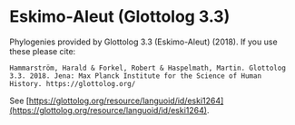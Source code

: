 # Eskimo-Aleut (Glottolog 3.3)

Phylogenies provided by Glottolog 3.3 (Eskimo-Aleut) (2018). If you use these please cite:

```
Hammarström, Harald & Forkel, Robert & Haspelmath, Martin. Glottolog 3.3. 2018. Jena: Max Planck Institute for the Science of Human History. https://glottolog.org/
```

See  [https://glottolog.org/resource/languoid/id/eski1264](https://glottolog.org/resource/languoid/id/eski1264).

